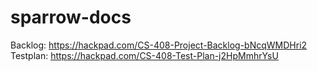 # sparrow-docs

Backlog: https://hackpad.com/CS-408-Project-Backlog-bNcqWMDHri2
Testplan: https://hackpad.com/CS-408-Test-Plan-j2HpMmhrYsU
